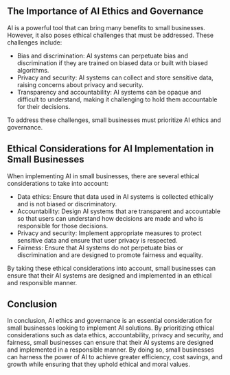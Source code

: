 

The Importance of AI Ethics and Governance
------------------------------------------

AI is a powerful tool that can bring many benefits to small businesses. However, it also poses ethical challenges that must be addressed. These challenges include:

* Bias and discrimination: AI systems can perpetuate bias and discrimination if they are trained on biased data or built with biased algorithms.
* Privacy and security: AI systems can collect and store sensitive data, raising concerns about privacy and security.
* Transparency and accountability: AI systems can be opaque and difficult to understand, making it challenging to hold them accountable for their decisions.

To address these challenges, small businesses must prioritize AI ethics and governance.

Ethical Considerations for AI Implementation in Small Businesses
----------------------------------------------------------------

When implementing AI in small businesses, there are several ethical considerations to take into account:

* Data ethics: Ensure that data used in AI systems is collected ethically and is not biased or discriminatory.
* Accountability: Design AI systems that are transparent and accountable so that users can understand how decisions are made and who is responsible for those decisions.
* Privacy and security: Implement appropriate measures to protect sensitive data and ensure that user privacy is respected.
* Fairness: Ensure that AI systems do not perpetuate bias or discrimination and are designed to promote fairness and equality.

By taking these ethical considerations into account, small businesses can ensure that their AI systems are designed and implemented in an ethical and responsible manner.

Conclusion
----------

In conclusion, AI ethics and governance is an essential consideration for small businesses looking to implement AI solutions. By prioritizing ethical considerations such as data ethics, accountability, privacy and security, and fairness, small businesses can ensure that their AI systems are designed and implemented in a responsible manner. By doing so, small businesses can harness the power of AI to achieve greater efficiency, cost savings, and growth while ensuring that they uphold ethical and moral values.
